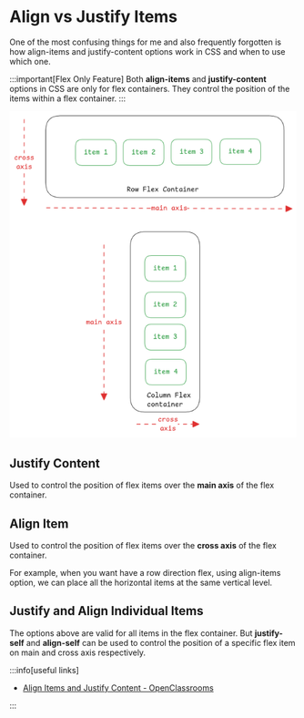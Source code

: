 # Align vs Justify Items

One of the most confusing things for me and also frequently forgotten is
how align-items and justify-content options work in CSS and when to use which one.

:::important[Flex Only Feature]
Both **align-items** and **justify-content** options in CSS are only for flex containers.
They control the position of the items within a flex container.
:::

![Flex Axis](../.././static/img/flex-main-cross-axis.excalidraw.png)

## Justify Content

Used to control the position of flex items over the **main axis** of the flex container.

## Align Item

Used to control the position of flex items over the **cross axis** of the flex container.

For example, when you want have a row direction flex,
using align-items option, we can place all the horizontal items at the same vertical level.

## Justify and Align Individual Items

The options above are valid for all items in the flex container.
But **justify-self** and **align-self** can be used to control the position of a specific
flex item on main and cross axis respectively.

:::info[useful links]

- [Align Items and Justify Content - OpenClassrooms](https://openclassrooms.com/en/courses/5295881-create-web-page-layouts-with-css/5415181-align-items-and-justify-content)

:::
